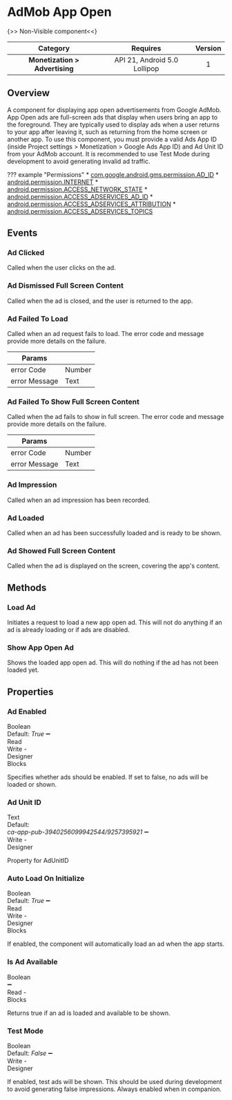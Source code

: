# AdMob App Open

{>> Non-Visible component<<}

| Category | Requires | Version |
|:--------:|:-------:|:--------:|
|**Monetization > Advertising**|<span class="chip chip-any">API 21, Android 5.0 Lollipop</span>|<span class="chip chip-number">1</span>|

## Overview

A component for displaying app open advertisements from Google AdMob. App Open ads are full-screen ads that display when users bring an app to the foreground. They are typically used to display ads when a user returns to your app after leaving it, such as returning from the home screen or another app. To use this component, you must provide a valid Ads App ID (inside Project settings &gt; Monetization &gt; Google Ads App ID) and Ad Unit ID from your AdMob account. It is recommended to use Test Mode during development to avoid generating invalid ad traffic.

??? example "Permissions"
    * [com.google.android.gms.permission.AD_ID](https://developer.android.com/reference/android/Manifest.permission.html#com.google.android.gms.permission.AD_ID)
    * [android.permission.INTERNET](https://developer.android.com/reference/android/Manifest.permission.html#INTERNET)
    * [android.permission.ACCESS_NETWORK_STATE](https://developer.android.com/reference/android/Manifest.permission.html#ACCESS_NETWORK_STATE)
    * [android.permission.ACCESS_ADSERVICES_AD_ID](https://developer.android.com/reference/android/Manifest.permission.html#ACCESS_ADSERVICES_AD_ID)
    * [android.permission.ACCESS_ADSERVICES_ATTRIBUTION](https://developer.android.com/reference/android/Manifest.permission.html#ACCESS_ADSERVICES_ATTRIBUTION)
    * [android.permission.ACCESS_ADSERVICES_TOPICS](https://developer.android.com/reference/android/Manifest.permission.html#ACCESS_ADSERVICES_TOPICS)

## Events

### Ad Clicked

Called when the user clicks on the ad.

<div class="block" ai2-block="event" not-rendered="true" value="%7B%22componentName%22:%20%22AdMob%20App%20Open%22,%20%22name%22:%20%22Ad%20Clicked%22,%20%22param%22:%20%5B%5D%7D"></div>

### Ad Dismissed Full Screen Content

Called when the ad is closed, and the user is returned to the app.

<div class="block" ai2-block="event" not-rendered="true" value="%7B%22componentName%22:%20%22AdMob%20App%20Open%22,%20%22name%22:%20%22Ad%20Dismissed%20Full%20Screen%20Content%22,%20%22param%22:%20%5B%5D%7D"></div>

### Ad Failed To Load

Called when an ad request fails to load. The error code and message provide more details on the failure.

<div class="block" ai2-block="event" not-rendered="true" value="%7B%22componentName%22:%20%22AdMob%20App%20Open%22,%20%22name%22:%20%22Ad%20Failed%20To%20Load%22,%20%22param%22:%20%5B%22error%20Code%22,%20%22error%20Message%22%5D%7D"></div>

| Params | []() |
|--------|------|
|error Code|<span class="chip chip-number">Number</span>|
|error Message|<span class="chip chip-text">Text</span>|

### Ad Failed To Show Full Screen Content

Called when the ad fails to show in full screen. The error code and message provide more details on the failure.

<div class="block" ai2-block="event" not-rendered="true" value="%7B%22componentName%22:%20%22AdMob%20App%20Open%22,%20%22name%22:%20%22Ad%20Failed%20To%20Show%20Full%20Screen%20Content%22,%20%22param%22:%20%5B%22error%20Code%22,%20%22error%20Message%22%5D%7D"></div>

| Params | []() |
|--------|------|
|error Code|<span class="chip chip-number">Number</span>|
|error Message|<span class="chip chip-text">Text</span>|

### Ad Impression

Called when an ad impression has been recorded.

<div class="block" ai2-block="event" not-rendered="true" value="%7B%22componentName%22:%20%22AdMob%20App%20Open%22,%20%22name%22:%20%22Ad%20Impression%22,%20%22param%22:%20%5B%5D%7D"></div>

### Ad Loaded

Called when an ad has been successfully loaded and is ready to be shown.

<div class="block" ai2-block="event" not-rendered="true" value="%7B%22componentName%22:%20%22AdMob%20App%20Open%22,%20%22name%22:%20%22Ad%20Loaded%22,%20%22param%22:%20%5B%5D%7D"></div>

### Ad Showed Full Screen Content

Called when the ad is displayed on the screen, covering the app's content.

<div class="block" ai2-block="event" not-rendered="true" value="%7B%22componentName%22:%20%22AdMob%20App%20Open%22,%20%22name%22:%20%22Ad%20Showed%20Full%20Screen%20Content%22,%20%22param%22:%20%5B%5D%7D"></div>

## Methods

### Load Ad

Initiates a request to load a new app open ad. This will not do anything if an ad is already loading or if ads are disabled.

<div class="block" ai2-block="method" not-rendered="true" value="%7B%22componentName%22:%20%22AdMob%20App%20Open%22,%20%22name%22:%20%22Load%20Ad%22,%20%22output%22:%20false,%20%22param%22:%20%5B%5D%7D"></div>

### Show App Open Ad

Shows the loaded app open ad. This will do nothing if the ad has not been loaded yet.

<div class="block" ai2-block="method" not-rendered="true" value="%7B%22componentName%22:%20%22AdMob%20App%20Open%22,%20%22name%22:%20%22Show%20App%20Open%20Ad%22,%20%22output%22:%20false,%20%22param%22:%20%5B%5D%7D"></div>

## Properties

### Ad Enabled

<span style="user-select: none; white-space:pre-wrap;"><span class="chip chip-boolean">Boolean</span> <span class="chip chip-boolean">Default: <i>True</i></span> :heavy_minus_sign: <span class="chip chip-rw">Read</span> <span class="chip chip-rw">Write</span>  - <span class="chip chip-bd">Designer</span> <span class="chip chip-bd">Blocks</span></span>

Specifies whether ads should be enabled. If set to false, no ads will be loaded or shown.

<div class="block" ai2-block="property" not-rendered="true" value="%7B%22componentName%22:%20%22AdMob%20App%20Open%22,%20%22name%22:%20%22Ad%20Enabled%22,%20%22getter%22:%20true%7D"></div>
<div class="block" ai2-block="property" not-rendered="true" value="%7B%22componentName%22:%20%22AdMob%20App%20Open%22,%20%22name%22:%20%22Ad%20Enabled%22,%20%22getter%22:%20false%7D"></div>

### Ad Unit ID

<span style="user-select: none; white-space:pre-wrap;"><span class="chip chip-text">Text</span> <span class="chip chip-text">Default: <i>ca-app-pub-3940256099942544/9257395921</i></span> :heavy_minus_sign: <span class="chip chip-rw">Write</span>  - <span class="chip chip-bd">Designer</span></span>

Property for AdUnitID

### Auto Load On Initialize

<span style="user-select: none; white-space:pre-wrap;"><span class="chip chip-boolean">Boolean</span> <span class="chip chip-boolean">Default: <i>True</i></span> :heavy_minus_sign: <span class="chip chip-rw">Read</span> <span class="chip chip-rw">Write</span>  - <span class="chip chip-bd">Designer</span> <span class="chip chip-bd">Blocks</span></span>

If enabled, the component will automatically load an ad when the app starts.

<div class="block" ai2-block="property" not-rendered="true" value="%7B%22componentName%22:%20%22AdMob%20App%20Open%22,%20%22name%22:%20%22Auto%20Load%20On%20Initialize%22,%20%22getter%22:%20true%7D"></div>
<div class="block" ai2-block="property" not-rendered="true" value="%7B%22componentName%22:%20%22AdMob%20App%20Open%22,%20%22name%22:%20%22Auto%20Load%20On%20Initialize%22,%20%22getter%22:%20false%7D"></div>

### Is Ad Available

<span style="user-select: none; white-space:pre-wrap;"><span class="chip chip-boolean">Boolean</span> :heavy_minus_sign: <span class="chip chip-rw">Read</span>  - <span class="chip chip-bd">Blocks</span></span>

Returns true if an ad is loaded and available to be shown.

<div class="block" ai2-block="property" not-rendered="true" value="%7B%22componentName%22:%20%22AdMob%20App%20Open%22,%20%22name%22:%20%22Is%20Ad%20Available%22,%20%22getter%22:%20true%7D"></div>

### Test Mode

<span style="user-select: none; white-space:pre-wrap;"><span class="chip chip-boolean">Boolean</span> <span class="chip chip-boolean">Default: <i>False</i></span> :heavy_minus_sign: <span class="chip chip-rw">Write</span>  - <span class="chip chip-bd">Designer</span></span>

If enabled, test ads will be shown. This should be used during development to avoid generating false impressions. Always enabled when in companion.

